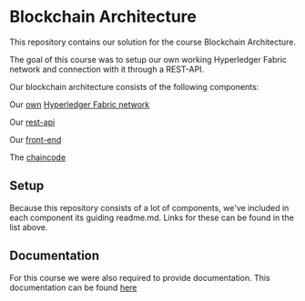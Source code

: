 # Blockchain Architecture

This repository contains our solution for the course Blockchain Architecture. 

The goal of this course was to setup our own working Hyperledger Fabric network and connection
with it through a REST-API.

Our blockchain architecture consists of the following components: 
 
Our [own]() [Hyperledger Fabric network]()

Our [rest-api]()

Our [front-end]()

The [chaincode]()

## Setup

Because this repository consists of a lot of components, we've included in each component
its guiding readme.md. Links for these can be found in the list above. 

## Documentation

For this course we were also required to provide documentation. This documentation can be found
[here](https://github.com/ThomasBronsveld/blockchain-architecture/blob/master/documentation/README.md)


